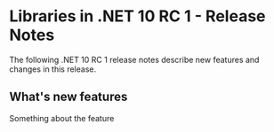 # Libraries in .NET 10 RC 1 - Release Notes

The following .NET 10 RC 1 release notes describe new features and changes in
this release.

## What's new features

Something about the feature
